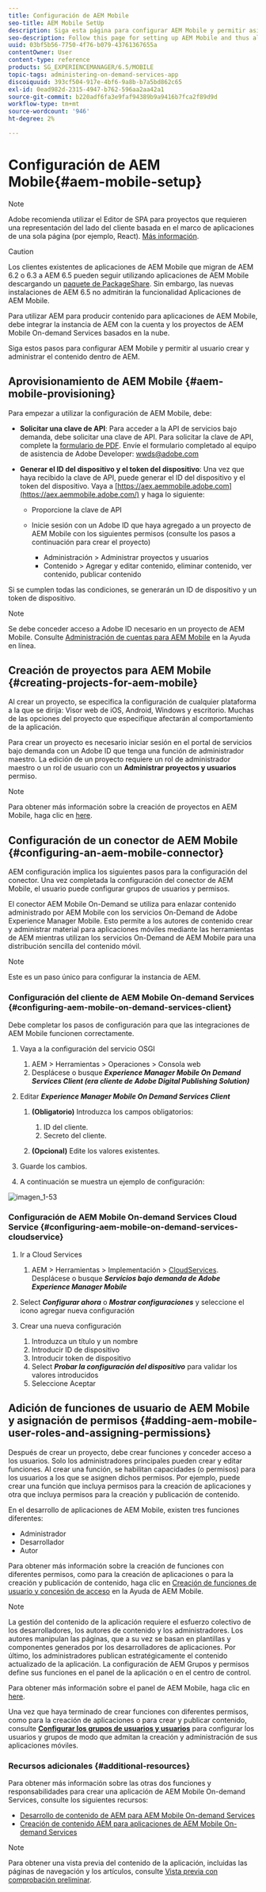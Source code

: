 ```yaml
---
title: Configuración de AEM Mobile
seo-title: AEM Mobile SetUp
description: Siga esta página para configurar AEM Mobile y permitir así al usuario crear y administrar el contenido dentro de AEM. Esta página proporciona información sobre la integración de la instancia de AEM con la cuenta de AEM Mobile On-demand Services basada en la nube y los proyectos.
seo-description: Follow this page for setting up AEM Mobile and thus allowing the user to create and manage the content within AEM. This page provides information on integrating the AEM instance with the cloud-based AEM Mobile On-Demand Services account and project(s).
uuid: 03bf5b56-7750-4f76-b079-43761367655a
contentOwner: User
content-type: reference
products: SG_EXPERIENCEMANAGER/6.5/MOBILE
topic-tags: administering-on-demand-services-app
discoiquuid: 393cf504-917e-4bf6-9a8b-b7a5bd862c65
exl-id: 0ead982d-2315-4947-b762-596aa2aa42a1
source-git-commit: b220adf6fa3e9faf94389b9a9416b7fca2f89d9d
workflow-type: tm+mt
source-wordcount: '946'
ht-degree: 2%

---
```


# Configuración de AEM Mobile{#aem-mobile-setup}

>[!NOTE]
>
>Adobe recomienda utilizar el Editor de SPA para proyectos que requieren una representación del lado del cliente basada en el marco de aplicaciones de una sola página (por ejemplo, React). [Más información](/help/sites-developing/spa-overview.md).

>[!CAUTION]
>
>Los clientes existentes de aplicaciones de AEM Mobile que migran de AEM 6.2 o 6.3 a AEM 6.5 pueden seguir utilizando aplicaciones de AEM Mobile descargando un [paquete de PackageShare](https://www.adobeaemcloud.com/content/marketplace/marketplaceProxy.html?packagePath=/content/companies/public/adobe/packages/cq640/compatpack/aem-mobile-package). Sin embargo, las nuevas instalaciones de AEM 6.5 no admitirán la funcionalidad Aplicaciones de AEM Mobile.

Para utilizar AEM para producir contenido para aplicaciones de AEM Mobile, debe integrar la instancia de AEM con la cuenta y los proyectos de AEM Mobile On-demand Services basados en la nube.

Siga estos pasos para configurar AEM Mobile y permitir al usuario crear y administrar el contenido dentro de AEM.

## Aprovisionamiento de AEM Mobile {#aem-mobile-provisioning}

Para empezar a utilizar la configuración de AEM Mobile, debe:

* **Solicitar una clave de API**: Para acceder a la API de servicios bajo demanda, debe solicitar una clave de API. Para solicitar la clave de API, complete la [formulario de PDF](https://helpx.adobe.com/digital-publishing-solution/help/integrating-dps.html). Envíe el formulario completado al equipo de asistencia de Adobe Developer: [wwds@adobe.com](mailto:wwds@adobe.com)

* **Generar el ID del dispositivo y el token del dispositivo**: Una vez que haya recibido la clave de API, puede generar el ID del dispositivo y el token del dispositivo. Vaya a [https://aex.aemmobile.adobe.com](https://aex.aemmobile.adobe.com/) y haga lo siguiente:

   * Proporcione la clave de API
   * Inicie sesión con un Adobe ID que haya agregado a un proyecto de AEM Mobile con los siguientes permisos (consulte los pasos a continuación para crear el proyecto)

      * Administración > Administrar proyectos y usuarios
      * Contenido > Agregar y editar contenido, eliminar contenido, ver contenido, publicar contenido

Si se cumplen todas las condiciones, se generarán un ID de dispositivo y un token de dispositivo.

>[!NOTE]
>
>Se debe conceder acceso a Adobe ID necesario en un proyecto de AEM Mobile. Consulte [Administración de cuentas para AEM Mobile](https://helpx.adobe.com/digital-publishing-solution/help/account-admin-dps.html) en la Ayuda en línea.

## Creación de proyectos para AEM Mobile {#creating-projects-for-aem-mobile}

Al crear un proyecto, se especifica la configuración de cualquier plataforma a la que se dirija: Visor web de iOS, Android, Windows y escritorio. Muchas de las opciones del proyecto que especifique afectarán al comportamiento de la aplicación.

Para crear un proyecto es necesario iniciar sesión en el portal de servicios bajo demanda con un Adobe ID que tenga una función de administrador maestro. La edición de un proyecto requiere un rol de administrador maestro o un rol de usuario con un **Administrar proyectos y usuarios** permiso.

>[!NOTE]
>
>Para obtener más información sobre la creación de proyectos en AEM Mobile, haga clic en [here](https://helpx.adobe.com/digital-publishing-solution/help/creating-projects.html).

## Configuración de un conector de AEM Mobile {#configuring-an-aem-mobile-connector}

AEM configuración implica los siguientes pasos para la configuración del conector. Una vez completada la configuración del conector de AEM Mobile, el usuario puede configurar grupos de usuarios y permisos.

El conector AEM Mobile On-Demand se utiliza para enlazar contenido administrado por AEM Mobile con los servicios On-Demand de Adobe Experience Manager Mobile. Esto permite a los autores de contenido crear y administrar material para aplicaciones móviles mediante las herramientas de AEM mientras utilizan los servicios On-Demand de AEM Mobile para una distribución sencilla del contenido móvil.

>[!NOTE]
>
>Este es un paso único para configurar la instancia de AEM.

### Configuración del cliente de AEM Mobile On-demand Services {#configuring-aem-mobile-on-demand-services-client}

Debe completar los pasos de configuración para que las integraciones de AEM Mobile funcionen correctamente.

1. Vaya a la configuración del servicio OSGI

   1. AEM > Herramientas > Operaciones > Consola web
   1. Desplácese o busque ***Experience Manager Mobile On Demand Services Client (era cliente de Adobe Digital Publishing Solution)***

1. Editar ***Experience Manager Mobile On Demand Services Client***

   1. **(Obligatorio)** Introduzca los campos obligatorios:

      1. ID del cliente.
      1. Secreto del cliente.
   1. **(Opcional)** Edite los valores existentes.


1. Guarde los cambios.
1. A continuación se muestra un ejemplo de configuración:

![imagen_1-53](assets/chlimage_1-53.png)

### Configuración de AEM Mobile On-demand Services Cloud Service {#configuring-aem-mobile-on-demand-services-cloudservice}

1. Ir a Cloud Services

   1. AEM > Herramientas > Implementación > [CloudServices](http://localhost:4502/libs/cq/core/content/tools/cloudservices.html). Desplácese o busque ***Servicios bajo demanda de Adobe Experience Manager Mobile***

1. Select ***Configurar ahora*** o ***Mostrar configuraciones*** y seleccione el icono agregar nueva configuración

1. Crear una nueva configuración

   1. Introduzca un título y un nombre
   1. Introducir ID de dispositivo
   1. Introducir token de dispositivo
   1. Select ***Probar la configuración del dispositivo*** para validar los valores introducidos
   1. Seleccione Aceptar

## Adición de funciones de usuario de AEM Mobile y asignación de permisos {#adding-aem-mobile-user-roles-and-assigning-permissions}

Después de crear un proyecto, debe crear funciones y conceder acceso a los usuarios. Solo los administradores principales pueden crear y editar funciones. Al crear una función, se habilitan capacidades (o permisos) para los usuarios a los que se asignen dichos permisos. Por ejemplo, puede crear una función que incluya permisos para la creación de aplicaciones y otra que incluya permisos para la creación y publicación de contenido.

En el desarrollo de aplicaciones de AEM Mobile, existen tres funciones diferentes:

* Administrador
* Desarrollador
* Autor

Para obtener más información sobre la creación de funciones con diferentes permisos, como para la creación de aplicaciones o para la creación y publicación de contenido, haga clic en [Creación de funciones de usuario y concesión de acceso](https://helpx.adobe.com/digital-publishing-solution/help/account-admin-dps.html) en la Ayuda de AEM Mobile.

>[!NOTE]
>
>La gestión del contenido de la aplicación requiere el esfuerzo colectivo de los desarrolladores, los autores de contenido y los administradores. Los autores manipulan las páginas, que a su vez se basan en plantillas y componentes generados por los desarrolladores de aplicaciones. Por último, los administradores publican estratégicamente el contenido actualizado de la aplicación. La configuración de AEM Grupos y permisos define sus funciones en el panel de la aplicación o en el centro de control.
>
>Para obtener más información sobre el panel de AEM Mobile, haga clic en [here](/help/mobile/mobile-apps-ondemand-application-dashboard.md).

Una vez que haya terminado de crear funciones con diferentes permisos, como para la creación de aplicaciones o para crear y publicar contenido, consulte [**Configurar los grupos de usuarios y usuarios**](/help/mobile/aem-mobile-configure-users.md) para configurar los usuarios y grupos de modo que admitan la creación y administración de sus aplicaciones móviles.

### Recursos adicionales {#additional-resources}

Para obtener más información sobre las otras dos funciones y responsabilidades para crear una aplicación de AEM Mobile On-demand Services, consulte los siguientes recursos:

* [Desarrollo de contenido de AEM para AEM Mobile On-demand Services](/help/mobile/aem-mobile-on-demand.md)
* [Creación de contenido AEM para aplicaciones de AEM Mobile On-demand Services](/help/mobile/mobile-apps-ondemand.md)

>[!NOTE]
>
>Para obtener una vista previa del contenido de la aplicación, incluidas las páginas de navegación y los artículos, consulte [Vista previa con comprobación preliminar](/help/mobile/aem-mobile-manage-ondemand-services.md).
